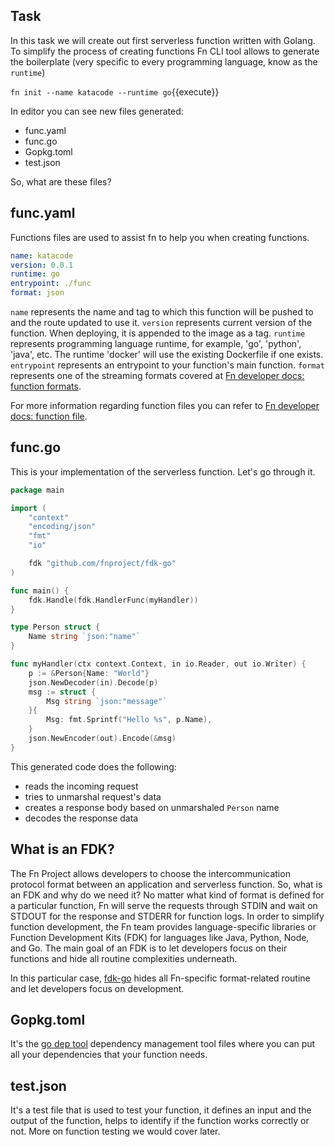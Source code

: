 ## Task

In this task we will create out first serverless function written with Golang.
To simplify the process of creating functions Fn CLI tool allows to generate 
the boilerplate (very specific to every programming language, know as the `runtime`)

`fn init --name katacode --runtime go`{{execute}}

In editor you can see new files generated:
 - func.yaml
 - func.go
 - Gopkg.toml
 - test.json

So, what are these files?

## func.yaml

Functions files are used to assist fn to help you when creating functions.

```yaml
name: katacode
version: 0.0.1
runtime: go
entrypoint: ./func
format: json
```

`name` represents the name and tag to which this function will be pushed to and the route updated to use it.
`version` represents current version of the function. When deploying, it is appended to the image as a tag.
`runtime` represents programming language runtime, for example, 'go', 'python', 'java', etc. The runtime 'docker' will use the existing Dockerfile if one exists.
`entrypoint` represents an entrypoint to your function's main function.
`format` represents one of the streaming formats covered at [Fn developer docs: function formats](https://github.com/fnproject/fn/blob/master/docs/developers/function-format.md).

For more information regarding function files you can refer to [Fn developer docs: function file](https://github.com/fnproject/fn/blob/master/docs/developers/function-file.md).

## func.go

This is your implementation of the serverless function. Let's go through it.
```go
package main

import (
	"context"
	"encoding/json"
	"fmt"
	"io"

	fdk "github.com/fnproject/fdk-go"
)

func main() {
	fdk.Handle(fdk.HandlerFunc(myHandler))
}

type Person struct {
	Name string `json:"name"`
}

func myHandler(ctx context.Context, in io.Reader, out io.Writer) {
	p := &Person{Name: "World"}
	json.NewDecoder(in).Decode(p)
	msg := struct {
		Msg string `json:"message"`
	}{
		Msg: fmt.Sprintf("Hello %s", p.Name),
	}
	json.NewEncoder(out).Encode(&msg)
}
```

This generated code does the following:
 - reads the incoming request
 - tries to unmarshal request's data
 - creates a response body based on unmarshaled `Person` name 
 - decodes the response data

## What is an FDK?

The Fn Project allows developers to choose the intercommunication protocol format between an application and serverless function.
So, what is an FDK and why do we need it? No matter what kind of format is defined for a particular function, Fn will serve the requests 
through STDIN and wait on STDOUT for the response and STDERR for function logs. In order to simplify function development, 
the Fn team provides language-specific libraries or Function Development Kits (FDK) for languages like Java, Python, Node, and Go.
The main goal of an FDK is to let developers focus on their functions and hide all routine complexities underneath.

In this particular case, [fdk-go](https://github.com/fnproject/fdk-go) hides all Fn-specific format-related routine and let developers focus on development.

## Gopkg.toml

It's the [go dep tool](https://github.com/golang/dep) dependency management tool files where you can put all your dependencies that your function needs.

## test.json

It's a test file that is used to test your function, it defines an input and the output of the function, helps to identify if the function works correctly or not.
More on function testing we would cover later.
